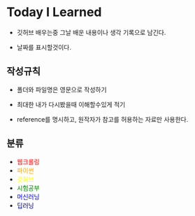 # Today I Learned

- 깃허브 배우는중 그날 배운 내용이나 생각 기록으로 남긴다.

- 날짜를 표시할것이다. 

  

## 작성규칙

   - 폴더와 파일명은 영문으로 작성하기 

   - 최대한 내가 다시봤을때 이해할수있게 적기

   - reference를 명시하고, 원작자가 참고를 허용하는 자료만 사용한다.

     

## 분류

- <span style="color:red">웹크롤링</span>
- <span style="color:orange">파이썬</span>
- <span style="color:yellow">깃허브</span>
- <span style="color:green">시험공부</span>
- <span style="color:blue">머신러닝</span>
- <span style="color:navy">딥러닝</span>